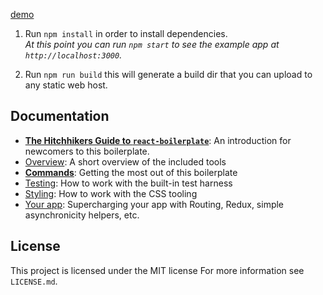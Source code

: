 [demo](https://build-kjqyhgkzyz.now.sh)

1. Run `npm install` in order to install dependencies.<br />
   *At this point you can run `npm start` to see the example app at `http://localhost:3000`.*

2. Run `npm run build` this will generate a build dir that you can upload to any static web host.<br />

## Documentation

- [**The Hitchhikers Guide to `react-boilerplate`**](docs/general/introduction.md): An introduction for newcomers to this boilerplate.
- [Overview](docs/general): A short overview of the included tools
- [**Commands**](docs/general/commands.md): Getting the most out of this boilerplate
- [Testing](docs/testing): How to work with the built-in test harness
- [Styling](docs/css): How to work with the CSS tooling
- [Your app](docs/js): Supercharging your app with Routing, Redux, simple
  asynchronicity helpers, etc.

## License

This project is licensed under the MIT license
For more information see `LICENSE.md`.
